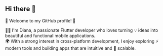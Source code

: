 ## Hi there 👋
🌸 Welcome to my GitHub profile! 🌸  

👩‍💻 I'm Diana, a passionate Flutter developer who loves turning 💡 ideas into beautiful and functional mobile applications.  
🌍 With a strong interest in cross-platform development, I enjoy exploring ⚡ modern tools and building apps that are intuitive and 🚀 scalable.  
